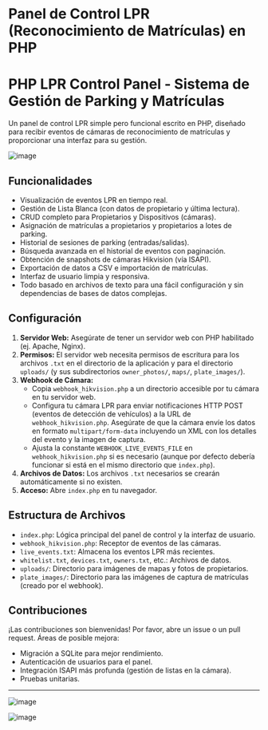 # Panel de Control LPR (Reconocimiento de Matrículas) en PHP

# PHP LPR Control Panel - Sistema de Gestión de Parking y Matrículas

Un panel de control LPR simple pero funcional escrito en PHP, diseñado para recibir eventos de cámaras de reconocimiento de matrículas y proporcionar una interfaz para su gestión.

![image](https://github.com/user-attachments/assets/2568973d-d611-4c8a-9e81-d8578ffd33f5)

## Funcionalidades

*   Visualización de eventos LPR en tiempo real.
*   Gestión de Lista Blanca (con datos de propietario y última lectura).
*   CRUD completo para Propietarios y Dispositivos (cámaras).
*   Asignación de matrículas a propietarios y propietarios a lotes de parking.
*   Historial de sesiones de parking (entradas/salidas).
*   Búsqueda avanzada en el historial de eventos con paginación.
*   Obtención de snapshots de cámaras Hikvision (vía ISAPI).
*   Exportación de datos a CSV e importación de matrículas.
*   Interfaz de usuario limpia y responsiva.
*   Todo basado en archivos de texto para una fácil configuración y sin dependencias de bases de datos complejas.

## Configuración

1.  **Servidor Web:** Asegúrate de tener un servidor web con PHP habilitado (ej. Apache, Nginx).
2.  **Permisos:** El servidor web necesita permisos de escritura para los archivos `.txt` en el directorio de la aplicación y para el directorio `uploads/` (y sus subdirectorios `owner_photos/`, `maps/`, `plate_images/`).
3.  **Webhook de Cámara:**
    *   Copia `webhook_hikvision.php` a un directorio accesible por tu cámara en tu servidor web.
    *   Configura tu cámara LPR para enviar notificaciones HTTP POST (eventos de detección de vehículos) a la URL de `webhook_hikvision.php`. Asegúrate de que la cámara envíe los datos en formato `multipart/form-data` incluyendo un XML con los detalles del evento y la imagen de captura.
    *   Ajusta la constante `WEBHOOK_LIVE_EVENTS_FILE` en `webhook_hikvision.php` si es necesario (aunque por defecto debería funcionar si está en el mismo directorio que `index.php`).
4.  **Archivos de Datos:** Los archivos `.txt` necesarios se crearán automáticamente si no existen.
5.  **Acceso:** Abre `index.php` en tu navegador.

## Estructura de Archivos

*   `index.php`: Lógica principal del panel de control y la interfaz de usuario.
*   `webhook_hikvision.php`: Receptor de eventos de las cámaras.
*   `live_events.txt`: Almacena los eventos LPR más recientes.
*   `whitelist.txt`, `devices.txt`, `owners.txt`, etc.: Archivos de datos.
*   `uploads/`: Directorio para imágenes de mapas y fotos de propietarios.
*   `plate_images/`: Directorio para las imágenes de captura de matrículas (creado por el webhook).

## Contribuciones

¡Las contribuciones son bienvenidas! Por favor, abre un issue o un pull request. Áreas de posible mejora:
*   Migración a SQLite para mejor rendimiento.
*   Autenticación de usuarios para el panel.
*   Integración ISAPI más profunda (gestión de listas en la cámara).
*   Pruebas unitarias.

---



![image](https://github.com/user-attachments/assets/e210619b-ecc7-47d6-85af-8c0f95d6e866)

![image](https://github.com/user-attachments/assets/7783a466-44d6-414e-bfaa-4debcbbd1bfb)
